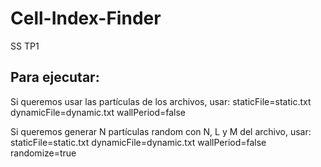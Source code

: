 # Cell-Index-Finder
SS TP1

## Para ejecutar:
Si queremos usar las partículas de los archivos, usar:
staticFile=static.txt dynamicFile=dynamic.txt wallPeriod=false

Si queremos generar N partículas random con N, L y M del archivo, usar:
staticFile=static.txt dynamicFile=dynamic.txt wallPeriod=false randomize=true
